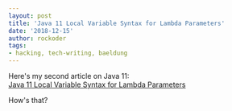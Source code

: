 ```yaml
---
layout: post
title: 'Java 11 Local Variable Syntax for Lambda Parameters'
date: '2018-12-15'
author: rockoder
tags:
- hacking, tech-writing, baeldung
---
```


Here's my second article on Java 11:  
[Java 11 Local Variable Syntax for Lambda Parameters](https://www.baeldung.com/java-var-lambda-params)

How's that?